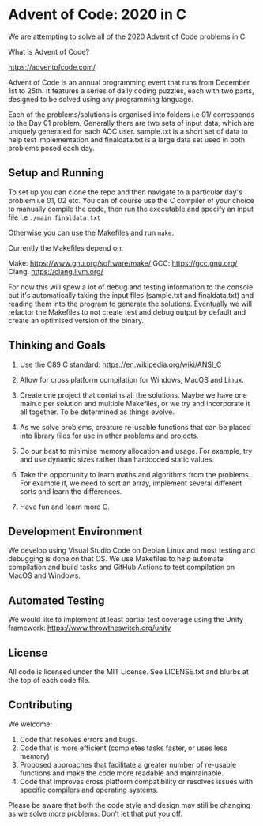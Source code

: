 # Advent of Code: 2020 in C

We are attempting to solve all of the 2020 Advent of Code problems in C.

What is Advent of Code?

https://adventofcode.com/

Advent of Code is an annual programming event that runs from December 1st to 25th. It features a series of daily coding puzzles, each with two parts, designed to be solved using any programming language. 

Each of the problems/solutions is organised into folders i.e 01/ corresponds to the Day 01 problem. Generally there are two sets of input data, which are uniquely generated for each AOC user. sample.txt is a short set of data to help test implementation and finaldata.txt is a large data set used in both problems posed each day.

## Setup and Running

To set up you can clone the repo and then navigate to a particular day's problem 
i.e 01, 02 etc. You can of course use the C compiler of your choice to manually compile the code, then run the executable and specify an input file i.e 
`./main finaldata.txt`

Otherwise you can use the Makefiles and run `make`.

Currently the Makefiles depend on:

Make:   https://www.gnu.org/software/make/
GCC:    https://gcc.gnu.org/ 
Clang:  https://clang.llvm.org/

For now this will spew a lot of debug and testing information to the console but it's automatically taking the input files (sample.txt and finaldata.txt) and reading them into the program to generate the solutions. Eventually we will refactor the Makefiles to not create test and debug output by default and create an optimised version of the binary.

## Thinking and Goals

1. Use the C89 C standard: https://en.wikipedia.org/wiki/ANSI_C

2. Allow for cross platform compilation for Windows, MacOS and Linux.

3. Create one project that contains all the solutions. Maybe we have one main.c per solution and multiple Makefiles, or we try and incorporate it all together. To be determined as things evolve.

4. As we solve problems, creature re-usable functions that can be placed into      library files for use in other problems and projects.

5. Do our best to minimise memory allocation and usage. For example, try and use dynamic sizes rather than hardcoded static values.

6. Take the opportunity to learn maths and algorithms from the problems. For example if, we need to sort an array, implement several different sorts and learn the differences. 

7. Have fun and learn more C.

## Development Environment

We develop using Visual Studio Code on Debian Linux and most testing and debugging is done on that OS. We use Makefiles to help automate compilation and build tasks and GitHub Actions to test compilation on MacOS and Windows.

## Automated Testing

We would like to implement at least partial test coverage using the Unity framework: https://www.throwtheswitch.org/unity

## License

All code is licensed under the MIT License. See LICENSE.txt and blurbs at the top of each code file.

## Contributing

We welcome:

1. Code that resolves errors and bugs.
2. Code that is more efficient (completes tasks faster, or uses less memory)
3. Proposed approaches that facilitate a greater number of re-usable functions and make the code more readable and maintainable.
4. Code that improves cross platform compatibility or resolves issues with specific compilers and operating systems.

Please be aware that both the code style and design may still be changing as we solve more problems. Don't let that put you off.